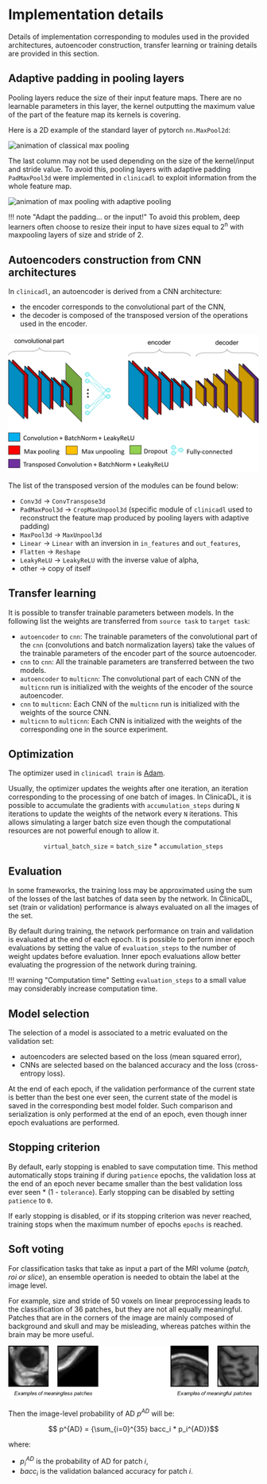 # Implementation details

Details of implementation corresponding to modules used in the provided architectures, autoencoder construction, 
transfer learning or training details are provided in this section.

## Adaptive padding in pooling layers

Pooling layers reduce the size of their input feature maps. 
There are no learnable parameters in this layer, the kernel outputting the maximum value of the part of the feature map its kernels is covering.

Here is a 2D example of the standard layer of pytorch `nn.MaxPool2d`:

<img src="https://drive.google.com/uc?id=1qh9M9r9mfpZeSD1VjOGQAl8zWqBLmcKz" style="height: 200px;" alt="animation of classical max pooling">

The last column may not be used depending on the size of the kernel/input and stride value. 
To avoid this, pooling layers with adaptive padding `PadMaxPool3d` were implemented in `clinicadl` to exploit information from the whole feature map.

<img src="https://drive.google.com/uc?id=14R_LCTiV0N6ZXm-3wQCj_Gtc1LsXdQq_" style="height: 200px;" alt="animation of max pooling with adaptive pooling">

!!! note "Adapt the padding... or the input!"
    To avoid this problem, deep learners often choose to resize their input to have sizes 
    equal to 2<sup>n</sup> with maxpooling layers of size and stride of 2.

## Autoencoders construction from CNN architectures

In `clinicadl`, an autoencoder is derived from a CNN architecture:

- the encoder corresponds to the convolutional part of the CNN,
- the decoder is composed of the transposed version of the operations used in the encoder.

![Illustration of a CNN and the corresponding autoencoder](../images/transfer_learning.png)

The list of the transposed version of the modules can be found below:

- `Conv3d` → `ConvTranspose3d`
- `PadMaxPool3d` → `CropMaxUnpool3d` 
(specific module of `clinicadl` used to reconstruct the feature map produced by pooling layers with adaptive padding)
- `MaxPool3d` → `MaxUnpool3d`
- `Linear` → `Linear` with an inversion in `in_features` and `out_features`,
- `Flatten` → `Reshape`
- `LeakyReLU` → `LeakyReLU` with the inverse value of alpha,
- other → copy of itself

## Transfer learning

It is possible to transfer trainable parameters between models. In the following list the weights are transferred from `source task` to `target task`:

- `autoencoder` to `cnn`: The trainable parameters of the convolutional part of the `cnn` 
(convolutions and batch normalization layers) take the values of the trainable parameters of the encoder part of the source autoencoder.
- `cnn` to `cnn`: All the trainable parameters are transferred between the two models.
- `autoencoder` to `multicnn`: The convolutional part of each CNN of the `multicnn` run is initialized
 with the weights of the encoder of the source autoencoder.
- `cnn` to `multicnn`: Each CNN of the `multicnn` run is initialized with the weights of the source CNN.
- `multicnn` to `multicnn`: Each CNN is initialized with the weights of the corresponding one in the source experiment.

## Optimization

The optimizer used in `clinicadl train` is [Adam](https://arxiv.org/abs/1412.6980). 

Usually, the optimizer updates the weights after one iteration, an iteration corresponding 
to the processing of one batch of images.
In ClinicaDL, it is possible to accumulate the gradients with `accumulation_steps` during `N` iterations to update
the weights of the network every `N` iterations. This allows simulating a larger batch size
even though the computational resources are not powerful enough to allow it.

<p style="text-align: center;">
<code>virtual_batch_size</code> = <code>batch_size</code> * <code>accumulation_steps</code>
</p>

## Evaluation

In some frameworks, the training loss may be approximated using the sum of the losses of the last
batches of data seen by the network. In ClinicaDL, set (train or validation) performance is always evaluated
on all the images of the set.

By default during training, the network performance on train and validation is evaluated at the end of each epoch.
It is possible to perform inner epoch evaluations by setting the value of `evaluation_steps` to the number of 
weight updates before evaluation. Inner epoch evaluations allow better evaluating the progression of the network
during training. 

!!! warning "Computation time"
    Setting `evaluation_steps` to a small value may considerably increase computation time.

## Model selection

The selection of a model is associated to a metric evaluated on the validation set:

- autoencoders are selected based on the loss (mean squared error),
- CNNs are selected based on the balanced accuracy and the loss (cross-entropy loss).

At the end of each epoch, if the validation performance of the current state is better than the best one ever seen, 
the current state of the model is saved in the corresponding best model folder.
Such comparison and serialization is only performed at the end of an epoch, even though inner epoch evaluations 
are performed.

## Stopping criterion

By default, early stopping is enabled to save computation time. This method automatically stops training
if during `patience` epochs, the validation loss at the end of an epoch never became smaller than the best validation
loss ever seen * (1 - `tolerance`). Early stopping can be disabled by setting `patience` to `0`.

If early stopping is disabled, or if its stopping criterion was never reached, training stops when the maximum number
of epochs `epochs` is reached.

## Soft voting

<SCRIPT SRC='https://cdn.mathjax.org/mathjax/latest/MathJax.js?config=TeX-AMS-MML_HTMLorMML'></SCRIPT>
<SCRIPT>MathJax.Hub.Config({ tex2jax: {inlineMath: [['$','$'], ['\\(','\\)']]}})</SCRIPT> 

For classification tasks that take as input a part of the MRI volume (*patch, roi or slice*), 
an ensemble operation is needed to obtain the label at the image level.

For example, size and stride of 50 voxels on linear preprocessing leads to the classification of 36 patches,
but they are not all equally meaningful.
Patches that are in the corners of the image are mainly composed of background and skull and may be misleading,
whereas patches within the brain may be more useful.

![Comparison of meaningful and misleading patches](../images/patches.png)

Then the image-level probability of AD *p<sup>AD</sup>* will be:

$$ p^{AD} = {\sum_{i=0}^{35} bacc_i * p_i^{AD}}$$

where:

- *p<sub>i</sub><sup>AD</sup>* is the probability of AD for patch *i*,
- *bacc<sub>i</sub>* is the validation balanced accuracy for patch *i*.

